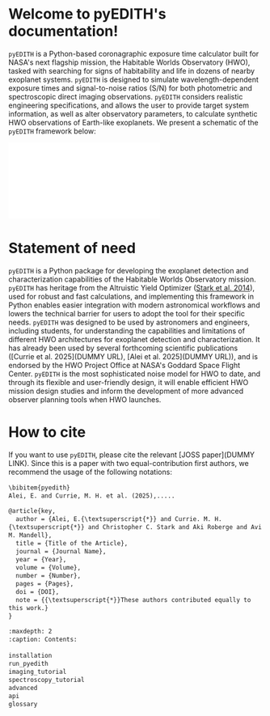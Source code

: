 # Welcome to pyEDITH's documentation!



`pyEDITH` is a Python-based coronagraphic exposure time calculator built for NASA's next flagship mission, the Habitable Worlds Observatory (HWO), tasked with searching for signs of habitability and life in dozens of nearby exoplanet systems. `pyEDITH` is designed to simulate wavelength-dependent exposure times and signal-to-noise ratios (S/N) for both photometric and spectroscopic direct imaging observations. `pyEDITH` considers realistic engineering specifications, and allows the user to provide target system information, as well as alter observatory parameters, to calculate synthetic HWO observations of Earth-like exoplanets. We present a schematic of the `pyEDITH` framework below:

![A schematic of the `pyEDITH` components and their relationships, and the data flow from inputs to final calculations.\label{fig:diagram}](_static/pyedith_workflow.pdf)

# Statement of need

`pyEDITH` is a Python package for developing the exoplanet detection and characterization capabilities of the Habitable Worlds Observatory mission. `pyEDITH` has heritage from the Altruistic Yield Optimizer ([Stark et al. 2014](https://ui.adsabs.harvard.edu/abs/2014ApJ...795..122S/abstract)), used for robust and fast calculations, and implementing this framework in Python enables easier integration with modern astronomical workflows and lowers the technical barrier for users to adopt the tool for their specific needs. `pyEDITH` was designed to be used by astronomers and engineers, including students, for understanding the capabilities and limitations of different HWO architectures for exoplanet detection and characterization. It has already been used by several forthcoming scientific publications ([Currie et al. 2025](DUMMY URL), [Alei et al. 2025](DUMMY URL)), and is endorsed by the HWO Project Office at NASA's Goddard Space Flight Center. `pyEDITH` is the most sophisticated noise model for HWO to date, and through its flexible and user-friendly design, it will enable efficient HWO mission design studies and inform the development of more advanced observer planning tools when HWO launches.

# How to cite

If you want to use `pyEDITH`, please cite the relevant [JOSS paper](DUMMY LINK). Since this is a paper with two equal-contribution first authors, we recommend the usage of the following notations:


```
\bibitem{pyedith}
Alei, E. and Currie, M. H. et al. (2025),.....
```


```
@article{key,
  author = {Alei, E.{\textsuperscript{*}} and Currie. M. H.{\textsuperscript{*}} and Christopher C. Stark and Aki Roberge and Avi M. Mandell},
  title = {Title of the Article},
  journal = {Journal Name},
  year = {Year},
  volume = {Volume},
  number = {Number},
  pages = {Pages},
  doi = {DOI},
  note = {{\textsuperscript{*}}These authors contributed equally to this work.}
}
```


```{toctree}
:maxdepth: 2
:caption: Contents:

installation
run_pyedith
imaging_tutorial
spectroscopy_tutorial
advanced
api
glossary
```
